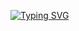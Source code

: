 





[![Typing SVG](https://readme-typing-svg.herokuapp.com?color=%232400FF&size=30&multiline=true&width=999&height=90&lines=Welcome+to+my+profile+;Nishen+Danidu+%5Bshen+bro%5D)](https://git.io/typing-svg)


<!---
NishNishendanidu/NishNishendanidu is a ✨ special ✨ repository because its `README.md` (this file) appears on your GitHub profile.
You can click the Preview link to take a look at your changes.
--->
